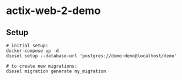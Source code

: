 # actix-web-2-demo

## Setup

```
# initial setup:
docker-compose up -d
diesel setup --database-url 'postgres://demo:demo@localhost/demo'

# to create new migrations:
diesel migration generate my_migration
```
